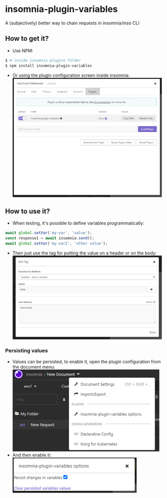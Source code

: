 # insomnia-plugin-variables
A (subjectively) better way to chain requests in insomnia/inso CLI

## How to get it?
- Use NPM:
```sh
$ # inside insomnia plugins folder
$ npm install insomnia-plugin-variables
```
- Or using the plugin configuration screen inside insomnia:
![Plugin configuration screen screenshot](/docs/img/insomnia_plugin_cfg.png "Plugin configuration screen screenshot")


## How to use it?

- When testing, it's possible to define variables programmatically:
```js
await global.setVar('my-var', 'value');
const response1 = await insomnia.send();
await global.setVar('my-var2', 'other value');
```
- Then just use the tag for putting the value on a header or on the body:
![Tag config screenshot](/docs/img/tag.png "Tag config screenshot")


### Persisting values
- Values can be persisted, to enable it, open the plugin configuration from the document menu:
![Document menu](/docs/img/menu-cfg.png "Document menu")
- And then enable it:
![Configuration](/docs/img/persist.png "Configuration")
